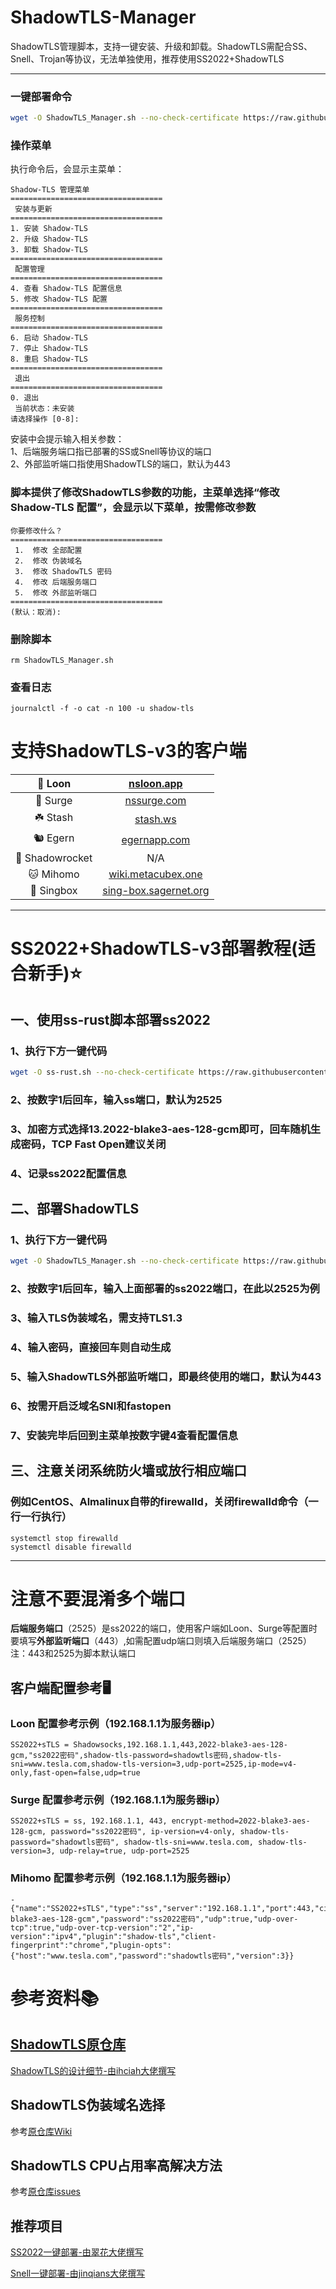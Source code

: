 # ShadowTLS-Manager
ShadowTLS管理脚本，支持一键安装、升级和卸载。ShadowTLS需配合SS、Snell、Trojan等协议，无法单独使用，推荐使用SS2022+ShadowTLS

---
### 一键部署命令
```bash
wget -O ShadowTLS_Manager.sh --no-check-certificate https://raw.githubusercontent.com/Kismet0123/ShadowTLS-Manager/refs/heads/main/ShadowTLS_Manager.sh && chmod +x ShadowTLS_Manager.sh && ./ShadowTLS_Manager.sh
```
### 操作菜单
执行命令后，会显示主菜单：
```
Shadow-TLS 管理菜单
==================================
 安装与更新
==================================
1. 安装 Shadow-TLS
2. 升级 Shadow-TLS
3. 卸载 Shadow-TLS
==================================
 配置管理
==================================
4. 查看 Shadow-TLS 配置信息
5. 修改 Shadow-TLS 配置
==================================
 服务控制
==================================
6. 启动 Shadow-TLS
7. 停止 Shadow-TLS
8. 重启 Shadow-TLS
==================================
 退出
==================================
0. 退出
 当前状态：未安装
请选择操作 [0-8]: 
```
安装中会提示输入相关参数：  
1、后端服务端口指已部署的SS或Snell等协议的端口  
2、外部监听端口指使用ShadowTLS的端口，默认为443  

### 脚本提供了修改ShadowTLS参数的功能，主菜单选择“修改 Shadow-TLS 配置”，会显示以下菜单，按需修改参数
```
你要修改什么？
==================================
 1.  修改 全部配置
 2.  修改 伪装域名
 3.  修改 ShadowTLS 密码
 4.  修改 后端服务端口
 5.  修改 外部监听端口
==================================
(默认：取消):
```
### 删除脚本
```
rm ShadowTLS_Manager.sh
```
### 查看日志
```
journalctl -f -o cat -n 100 -u shadow-tls
```

# 支持ShadowTLS-v3的客户端
| 🎈 Loon      | [nsloon.app](https://nsloon.app/)                       |
|:------------:|:-------------------------------------------------------:|
| 🌊 Surge     | [nssurge.com](https://nssurge.com/)                    |
| ☘️ Stash    | [stash.ws](https://stash.ws/)                         |
| 🐿️ Egern   | [egernapp.com](https://egernapp.com/)                |
| 🚀 Shadowrocket | N/A                                            |
| 🐱 Mihomo   | [wiki.metacubex.one](https://wiki.metacubex.one/config/proxies/ss/) |
| 🎁 Singbox | [sing-box.sagernet.org](https://sing-box.sagernet.org/zh/configuration/inbound/shadowtls/) |

---
# SS2022+ShadowTLS-v3部署教程(适合新手)⭐️
## 一、使用ss-rust脚本部署ss2022
### 1、执行下方一键代码
```bash
wget -O ss-rust.sh --no-check-certificate https://raw.githubusercontent.com/xOS/Shadowsocks-Rust/master/ss-rust.sh && chmod +x ss-rust.sh && ./ss-rust.sh
```
### 2、按数字1后回车，输入ss端口，默认为2525
### 3、加密方式选择13.2022-blake3-aes-128-gcm即可，回车随机生成密码，TCP Fast Open建议关闭
### 4、记录ss2022配置信息
## 二、部署ShadowTLS
### 1、执行下方一键代码
```bash
wget -O ShadowTLS_Manager.sh --no-check-certificate https://raw.githubusercontent.com/Kismet0123/ShadowTLS-Manager/refs/heads/main/ShadowTLS_Manager.sh && chmod +x ShadowTLS_Manager.sh && ./ShadowTLS_Manager.sh
```
### 2、按数字1后回车，输入上面部署的ss2022端口，在此以2525为例
### 3、输入TLS伪装域名，需支持TLS1.3
### 4、输入密码，直接回车则自动生成
### 5、输入ShadowTLS外部监听端口，即最终使用的端口，默认为443
### 6、按需开启泛域名SNI和fastopen
### 7、安装完毕后回到主菜单按数字键4查看配置信息
## 三、注意关闭系统防火墙或放行相应端口
### 例如CentOS、Almalinux自带的firewalld，关闭firewalld命令（一行一行执行）
```
systemctl stop firewalld
systemctl disable firewalld
```

---
# **注意不要混淆多个端口**
**后端服务端口**（2525）是ss2022的端口，使用客户端如Loon、Surge等配置时要填写**外部监听端口**（443）,如需配置udp端口则填入后端服务端口（2525）注：443和2525为脚本默认端口
## 客户端配置参考🖥️
### Loon 配置参考示例（192.168.1.1为服务器ip）
```
SS2022+sTLS = Shadowsocks,192.168.1.1,443,2022-blake3-aes-128-gcm,"ss2022密码",shadow-tls-password=shadowtls密码,shadow-tls-sni=www.tesla.com,shadow-tls-version=3,udp-port=2525,ip-mode=v4-only,fast-open=false,udp=true
```
### Surge 配置参考示例（192.168.1.1为服务器ip）
```
SS2022+sTLS = ss, 192.168.1.1, 443, encrypt-method=2022-blake3-aes-128-gcm, password="ss2022密码", ip-version=v4-only, shadow-tls-password="shadowtls密码", shadow-tls-sni=www.tesla.com, shadow-tls-version=3, udp-relay=true, udp-port=2525
```
### Mihomo 配置参考示例（192.168.1.1为服务器ip）
```
- {"name":"SS2022+sTLS","type":"ss","server":"192.168.1.1","port":443,"cipher":"2022-blake3-aes-128-gcm","password":"ss2022密码","udp":true,"udp-over-tcp":true,"udp-over-tcp-version":"2","ip-version":"ipv4","plugin":"shadow-tls","client-fingerprint":"chrome","plugin-opts":{"host":"www.tesla.com","password":"shadowtls密码","version":3}}
```

# 参考资料📚

## [ShadowTLS原仓库](https://github.com/ihciah/shadow-tls)
[ShadowTLS的设计细节-由ihciah大佬撰写](https://www.ihcblog.com/a-better-tls-obfs-proxy/)

## ShadowTLS伪装域名选择
参考[原仓库Wiki](https://github.com/ihciah/shadow-tls/wiki/V3-Protocol)

## ShadowTLS CPU占用率高解决方法
参考[原仓库issues](https://github.com/ihciah/shadow-tls/issues/109)

## 推荐项目

[SS2022一键部署-由翠花大佬撰写](https://github.com/xOS/Shadowsocks-Rust)

[Snell一键部署-由jinqians大佬撰写](https://github.com/jinqians/snell.sh)

